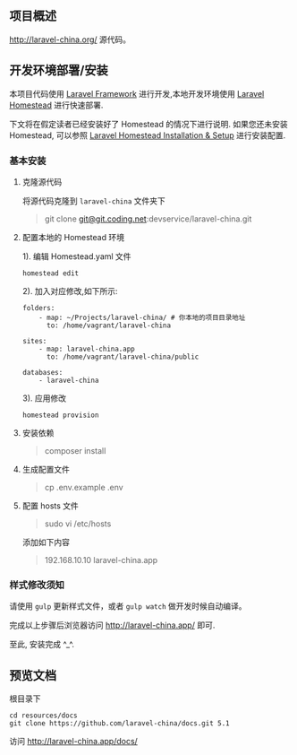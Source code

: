 
## 项目概述

http://laravel-china.org/ 源代码。

## 开发环境部署/安装

本项目代码使用 [Laravel Framework](http://laravel.com/) 进行开发,本地开发环境使用 [Laravel Homestead](http://laravel-china.org/docs/5.1/homestead) 进行快速部署.

下文将在假定读者已经安装好了 Homestead 的情况下进行说明. 如果您还未安装 Homestead, 可以参照 [Laravel Homestead Installation & Setup](http://laravel-china.org/docs/5.1/homestead#installation-and-setup) 进行安装配置.

### 基本安装

1. 克隆源代码

    将源代码克隆到 `laravel-china` 文件夹下

    > git clone git@git.coding.net:devservice/laravel-china.git

2. 配置本地的 Homestead 环境

    1). 编辑 Homestead.yaml 文件

    ```shell
    homestead edit
    ```

    2). 加入对应修改,如下所示:

    ```
    folders:
        - map: ~/Projects/laravel-china/ # 你本地的项目目录地址
          to: /home/vagrant/laravel-china

    sites:
        - map: laravel-china.app
          to: /home/vagrant/laravel-china/public

    databases:
        - laravel-china
    ```

    3). 应用修改

    ```shell
    homestead provision
    ```

3. 安装依赖
    > composer install

4. 生成配置文件
    > cp .env.example .env

5. 配置 hosts 文件
    > sudo vi /etc/hosts

    添加如下内容
    > 192.168.10.10 laravel-china.app

### 样式修改须知

请使用 `gulp` 更新样式文件，或者 `gulp watch` 做开发时候自动编译。

完成以上步骤后浏览器访问 http://laravel-china.app/ 即可.

至此, 安装完成 ^_^.

## 预览文档

根目录下

    cd resources/docs
    git clone https://github.com/laravel-china/docs.git 5.1

访问 http://laravel-china.app/docs/


